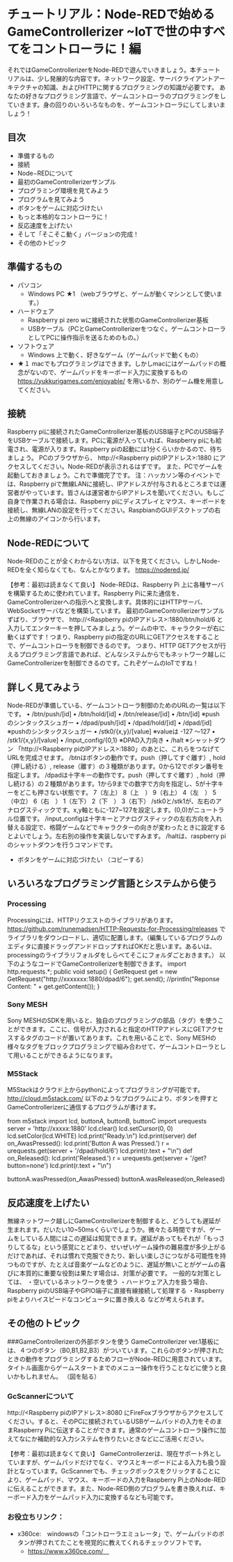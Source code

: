 # チュートリアル：Node-REDで始めるGameControllerizer ~IoTで世の中すべてをコントローラに！編

それではGameControllerizerをNode-REDで遊んでいきましょう。本チュートリアルは、少し発展的な内容です。ネットワーク設定、サーバクライアントアーキテクチャの知識、およびHTTPに関するプログラミングの知識が必要です。 あなたの好きなプログラミング言語で、ゲームコントローラのプログラミングをしていきます。身の回りのいろいろなものを、ゲームコントローラにしてしまいましょう！

## 目次
* 準備するもの
* 接続
* Node−REDについて
* 最初のGameControllerizerサンプル
* プログラミング環境を見てみよう
* プログラムを見てみよう
* ボタンをゲームに対応づけたい
* もっと本格的なコントローラに！
* 反応速度を上げたい
* そして「そこそこ動く」バージョンの完成！
* その他のトピック

## 準備するもの
* パソコン
    * Windows PC ★1 （webブラウザと、ゲームが動くマシンとして使います。）
* ハードウェア
    * Raspberry pi zero wに接続された状態のGameControllerizer基板
    * USBケーブル（PCとGameControllerizerをつなぐ。ゲームコントローラとしてPCに操作指示を送るためのもの。）
* ソフトウェア
    * Windows 上で動く、好きなゲーム（ゲームパッドで動くもの）
* ★１ macでもプログラミングはできます。しかしmacにはゲームパッドの概念がないので、ゲームパッドをキーボード入力に変換するもの https://yukkurigames.com/enjoyable/ を用いるか、別のゲーム機を用意してください。

## 接続
Raspberry piに接続されたGameControllerizer基板のUSB端子とPCのUSB端子をUSBケーブルで接続します。PCに電源が入っていれば、Raspberry piにも給電され、電源が入ります。Raspberry piの起動には1分くらいかかるので、待ちましょう。
PCのブラウザから、
http://<Raspberry piのIPアドレス>:1880
にアクセスしてください。Node-REDが表示されるはずです。
また、PCでゲームを起動しておきましょう。これで準備完了です。
注：ハッカソン等のイベントでは、Raspberry piで無線LANに接続し、IPアドレスが付与されるところまでは運営者がやっています。皆さんは運営者からIPアドレスを聞いてください。もしご自身で作業される場合は、Raspberry piにディスプレイとマウス、キーボードを接続し、無線LANの設定を行ってください。RaspbianのGUIデスクトップの右上の無線のアイコンから行います。

## Node-REDについて
Node-REDのことが全くわからない方は、以下を見てください。しかしNode-REDを全く知らなくても、なんとかなります。
https://nodered.jp/

【参考：最初は読まなくて良い】 Node-REDは、Raspberry Pi 上に各種サーバを構築するために使われています。Raspberry Piに来た通信を、GameControllerizerへの指示へと変換します。具体的にはHTTPサーバ、WebSocketサーバなどを構築しています。
最初のGameControllerizerサンプル
ずばり、ブラウザで、
http://<Raspberry piのIPアドレス>:1880/btn/hold/6
と入力してエンターキーを押してみましょう。ゲームの中で、キャラクターが右に動くはずです！つまり、Raspberry piの指定のURLにGETアクセスをすることで、ゲームコントローラを制御できるのです。
つまり、HTTP GETアクセスが行えるプログラミング言語であれば、どんなシステムからでもネットワーク越しにGameControllerizerを制御できるのです。これぞゲームのIoTですね！

## 詳しく見てみよう
Node-REDが準備している、ゲームコントローラ制御のためのURLの一覧は以下です。
• /btn/push/[id]
• /btn/hold/[id]
• /btn/release/[id]
• /btn/[id] ※push のシンタックスシュガー
• /dpad/push/[id]
• /dpad/hold/[id]
• /dpad/[id] ※pushのシンタックスシュガー
• /stk0/{x,y}/[value] ※valueは -127 ～127
• /stk1/{x,y}/[value]
• /input_config/{0,1} ※DPAD入力向き
• /halt ※シャットダウン
「http://<Raspberry piのIPアドレス>:1880」のあとに、これらをつなげてURLを完成させます。
/btnはボタンの動作です。push（押してすぐ離す）, hold（押し続ける）, release（離す）の３種類があります。0から12でボタン番号を指定します。
/dpadは十字キーの動作です。push（押してすぐ離す）, hold（押し続ける）の２種類があります。1から9までの数字で方向を指定し、5が十字キーをどこも押さない状態です。
7（左上） 8（上　） 9（右上）
4（左　） 5（中立） 6（右　）
1（左下） 2（下　） 3（右下）
/stk0と/stk1が、左右のアナログスティックです。x,y軸ともに-127~127を設定します。(0,0)がニュートラル位置です。
/input_configは十字キーとアナログスティックの左右方向を入れ替える設定で、格闘ゲームなどでキャラクターの向きが変わったときに設定するとよいでしょう。左右別の操作を実装しないですみます。
/haltは、raspberry piのシャットダウンを行うコマンドです。
* ボタンをゲームに対応づけたい
（コピーする）

## いろいろなプログラミング言語とシステムから使う
### Processing

Processingには、HTTPリクエストのライブラリがあります。
https://github.com/runemadsen/HTTP-Requests-for-Processing/releases
でライブラリをダウンロードし、適切に配置します。（編集しているプログラムのエディタに直接ドラッグアンドドロップすればOKだと思います。あるいは、processingのライブラリフォルダをしらべてそこにフォルダごとおきます。）
以下のようなコードでGameControllerizerを制御できます。
import http.requests.*;
public void setup() 
{
    GetRequest get = new GetRequest("http://xxxxxxx:1880/dpad/6");
    get.send();
    //println("Reponse Content: " + get.getContent());
}

### Sony MESH
Sony MESHのSDKを用いると、独自のプログラミングの部品（タグ）を使うことができます。ここに、信号が入力されると指定のHTTPアドレスにGETアクセスするタグのコードが置いてあります。これを用いることで、Sony MESHの様々なタグをブロックプログラミングで組み合わせて、ゲームコントローラとして用いることができるようになります。

### M5Stack
M5Stackはクラウド上からpythonによってプログラミングが可能です。
http://cloud.m5stack.com/
以下のようなプログラムにより、ボタンを押すとGameControllerizerに通信するプログラムが書けます。

from m5stack import lcd, buttonA, buttonB, buttonC
import urequests
server = 'http://xxxxx:1880'
lcd.clear()
lcd.setCursor(0, 0)
lcd.setColor(lcd.WHITE)
lcd.print("Ready.\n")
lcd.print(server)
def on_AwasPressed():
  lcd.print('Button A was Pressed.')
  r = urequests.get(server + '/dpad/hold/6')
  lcd.print(r.text + "\n")
def on_Released():
  lcd.print('Released.')
  r = urequests.get(server + '/get?button=none')
  lcd.print(r.text + "\n")
  
buttonA.wasPressed(on_AwasPressed)
buttonA.wasReleased(on_Released)

## 反応速度を上げたい
無線ネットワーク越しにGameControllerizerを制御すると、どうしても遅延が生まれます。だいたい10~50msくらいでしょうか。微々たる時間ですが、ゲームをしている人間にはこの遅延は知覚できます。遅延があってもそれが「もっさりしてるな」という感覚にとどまり、せいぜいゲーム操作の難易度が多少上がるだけであれば、それは慣れで克服できたり、新しい楽しさにつながる可能性を持つものですが、たとえば音楽ゲームなどのように、遅延が無いことがゲームの喜びに本質的に重要な役割は果たす場合は、対策が必要です。
一般的な対策としては、
・空いているネットワークを使う
・ハードウェア入力を扱う場合、Raspberry piのUSB端子やGPIO端子に直接有線接続して処理する
・Raspberry piをよりハイスピードなコンピュータに置き換える
などが考えられます。

## その他のトピック
###GameControllerizerの外部ボタンを使う
GameControllerizer ver.1基板には、４つのボタン（B0,B1,B2,B3）がついています。これらのボタンが押されたときの動作をプログラミングするためフローがNode-REDに用意されています。 タイトル画面からゲームスタートまでのメニュー操作を行うことなどに使うと良いかもしれません。
（図を貼る）

### GcScannerについて
http://<Raspberry piのIPアドレス>:8080
にFireFoxブラウザからアクセスしてください。すると、そのPCに接続されているUSBゲームパッドの入力をそのままRaspberry Piに伝送することができます。通常のゲームコントローラ操作に加えてなにか補助的な入力システムを作りたいときなどにご活用ください。

【参考：最初は読まなくて良い】 GameControllerzerは、現在サポート外としていますが、ゲームパッドだけでなく、マウスとキーボードによる入力も扱う設計となっています。GcScannerでも、チェックボックスをクリックすることにより、ゲームパッド、マウス、キーボードの入力をRaspberry Pi上のNode-REDに伝えることができます。また、Node-RED側のプログラムを書き換えれば、キーボード入力をゲームパッド入力に変換するなども可能です。

### お役立ちリンク：
* x360ce:　windowsの「コントローラエミュレータ」で、ゲームパッドのボタンが押されてたことを視覚的に教えてくれるチェックソフトです。
    * https://www.x360ce.com/　
